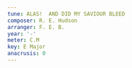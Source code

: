 ```yaml
---
tune: ALAS!  AND DID MY SAVIOUR BLEED
composer: R. E. Hudson
arranger: F. E. B.
year: '-'
meter: C.M
key: E Major
anacrusis: 0
---
```

